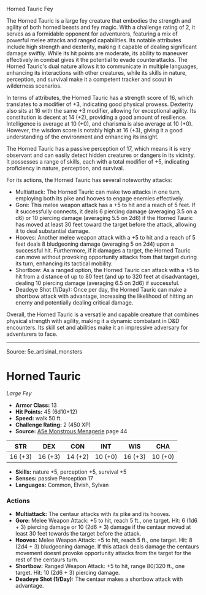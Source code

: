 <MonsterName/>Horned Tauric</MonsterName>
<CreatureType/>Fey</CreatureType>

<summary>The Horned Tauric is a large fey creature that embodies the strength and agility of both horned beasts and fey magic. With a challenge rating of 2, it serves as a formidable opponent for adventurers, featuring a mix of powerful melee attacks and ranged capabilities. Its notable attributes include high strength and dexterity, making it capable of dealing significant damage swiftly. While its hit points are moderate, its ability to maneuver effectively in combat gives it the potential to evade counterattacks. The Horned Tauric's dual nature allows it to communicate in multiple languages, enhancing its interactions with other creatures, while its skills in nature, perception, and survival make it a competent tracker and scout in wilderness scenarios.</summary>

<detail>

In terms of attributes, the Horned Tauric has a strength score of 16, which translates to a modifier of +3, indicating good physical prowess. Dexterity also sits at 16 with the same +3 modifier, allowing for exceptional agility. Its constitution is decent at 14 (+2), providing a good amount of resilience. Intelligence is average at 10 (+0), and charisma is also average at 10 (+0). However, the wisdom score is notably high at 16 (+3), giving it a good understanding of the environment and enhancing its insight.

The Horned Tauric has a passive perception of 17, which means it is very observant and can easily detect hidden creatures or dangers in its vicinity. It possesses a range of skills, each with a total modifier of +5, indicating proficiency in nature, perception, and survival.

For its actions, the Horned Tauric has several noteworthy attacks:
- Multiattack: The Horned Tauric can make two attacks in one turn, employing both its pike and hooves to engage enemies effectively.
- Gore: This melee weapon attack has a +5 to hit and a reach of 5 feet. If it successfully connects, it deals 6 piercing damage (averaging 3.5 on a d6) or 10 piercing damage (averaging 5.5 on 2d6) if the Horned Tauric has moved at least 30 feet toward the target before the attack, allowing it to deal substantial damage.
- Hooves: Another melee weapon attack with a +5 to hit and a reach of 5 feet deals 8 bludgeoning damage (averaging 5 on 2d4) upon a successful hit. Furthermore, if it damages a target, the Horned Tauric can move without provoking opportunity attacks from that target during its turn, enhancing its tactical mobility.
- Shortbow: As a ranged option, the Horned Tauric can attack with a +5 to hit from a distance of up to 80 feet (and up to 320 feet at disadvantage), dealing 10 piercing damage (averaging 6.5 on 2d6) if successful.
- Deadeye Shot (1/Day): Once per day, the Horned Tauric can make a shortbow attack with advantage, increasing the likelihood of hitting an enemy and potentially dealing critical damage.

Overall, the Horned Tauric is a versatile and capable creature that combines physical strength with agility, making it a dynamic combatant in D&D encounters. Its skill set and abilities make it an impressive adversary for adventurers to face.</detail>



---

Source: 5e_artisinal_monsters

# Horned Tauric

*Large* *Fey*

- **Armor Class:** 13
- **Hit Points:** 45 (6d10+12)
- **Speed:** walk 50 ft.
- **Challenge Rating:** 2 (450 XP)
- **Source:** [A5e Monstrous Menagerie](https://enpublishingrpg.com/products/level-up-monstrous-menagerie-a5e) page 44

| STR | DEX | CON | INT | WIS | CHA |
| --- | --- | --- | --- | --- | --- |
| 16 (+3) | 16 (+3) | 14 (+2) | 10 (+0) | 16 (+3) | 10 (+0) |

- **Skills:** nature +5, perception +5, survival +5
- **Senses:** passive Perception 17
- **Languages:** Common, Elvish, Sylvan

### Actions

- **Multiattack:** The centaur attacks with its pike and its hooves.
- **Gore:** Melee Weapon Attack: +5 to hit, reach 5 ft., one target. Hit: 6 (1d6 + 3) piercing damage  or 10 (2d6 + 3) damage if the centaur moved at least 30 feet towards the target before the attack.
- **Hooves:** Melee Weapon Attack: +5 to hit, reach 5 ft., one target. Hit: 8 (2d4 + 3) bludgeoning damage. If this attack deals damage  the centaurs movement doesnt provoke opportunity attacks from the target for the rest of the centaurs turn.
- **Shortbow:** Ranged Weapon Attack: +5 to hit, range 80/320 ft., one target. Hit: 10 (2d6 + 3) piercing damage.
- **Deadeye Shot (1/Day):** The centaur makes a shortbow attack with advantage.




